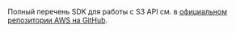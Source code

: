 Полный перечень SDK для работы с S3 API см. в [официальном репозитории AWS на GitHub](https://github.com/aws/aws-sdk).